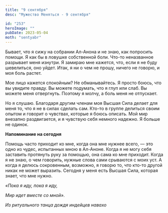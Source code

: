 ```yaml
---
title: "9 сентября"
desc: "Мужество Меняться - 9 сентября"

id: "253"
heroImage: ""
pubDate: 2023-05-04
moth: "sentyabr"
---
```


Бывает, что я сижу на собрании Ал-Анона и не знаю, как попросить помощи. Я как
бы в ловушке собственной боли. Что-то неназванное разрывает меня изнутри. Я
замираю мне кажется, что, если я не буду шевелиться, оно уйдет. Итак, я ни о
чем не прошу, ничего не говорю, и моя боль растет.

Мое лицо кажется спокойным? Не обманывайтесь. Я просто боюсь, что вы увидите
правду. Вы можете подумать, что я глуп или слаб. Вы можете меня отвергнуть.
Поэтому я молчу, а боль меня не отпускает.

Но я слушаю. Благодаря другим членам моя Высшая Сила делает для меня то, что я
не в силах сделать сам. Кто-то в группе делиться своим опытом и говорит о
чувствах, которые я боюсь описать. Мой мир внезапно раздвигается, и я чувствую
себя немного надежно. Я больше не одинок.

**Напоминание на сегодня**

Помощь часто приходит ко мне, когда она мне нужнее всего, — это одно из чудес,
испытанных мною в Ал-Аноне. Когда я не могу себя заставить протянуть руку за
помощью, она сама ко мне приходит. Когда я не знаю, о чем говорить, нужные
слова сами срываются с моих уст. А когда я делюсь сокровенным, возможно, я
говорю то, что кто-то другой никак не может выразить. Сегодня у меня есть
Высшая Сила, которая знает, что мне нужно.

_«Пока я иду, пока я иду,_

_Мир идет вместе со мной»._

_Из ритуального танца дождя индейцев навахо_
